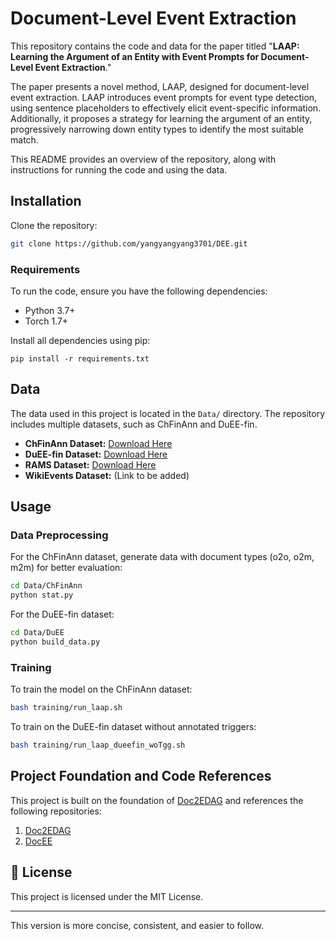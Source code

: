 # Document-Level Event Extraction

This repository contains the code and data for the paper titled "**LAAP: Learning the Argument of an Entity with Event Prompts for Document-Level Event Extraction**."

The paper presents a novel method, LAAP, designed for document-level event extraction. LAAP introduces event prompts for event type detection, using sentence placeholders to effectively elicit event-specific information. Additionally, it proposes a strategy for learning the argument of an entity, progressively narrowing down entity types to identify the most suitable match.

This README provides an overview of the repository, along with instructions for running the code and using the data.

## Installation

Clone the repository:

```bash
git clone https://github.com/yangyangyang3701/DEE.git
```

### Requirements

To run the code, ensure you have the following dependencies:

- Python 3.7+
- Torch 1.7+

Install all dependencies using pip:

```shell
pip install -r requirements.txt
```

## Data

The data used in this project is located in the `Data/` directory. The repository includes multiple datasets, such as ChFinAnn and DuEE-fin.

- **ChFinAnn Dataset:** [Download Here](https://github.com/dolphin-zs/Doc2EDAG)
- **DuEE-fin Dataset:** [Download Here](https://aistudio.baidu.com/aistudio/competition/detail/65)
- **RAMS Dataset:** [Download Here](https://nlp.jhu.edu/rams/)
- **WikiEvents Dataset:** (Link to be added)

## Usage

### Data Preprocessing

For the ChFinAnn dataset, generate data with document types (o2o, o2m, m2m) for better evaluation:

```bash
cd Data/ChFinAnn
python stat.py
```

For the DuEE-fin dataset:

```bash
cd Data/DuEE
python build_data.py
```

### Training

To train the model on the ChFinAnn dataset:

```bash
bash training/run_laap.sh
```

To train on the DuEE-fin dataset without annotated triggers:

```bash
bash training/run_laap_dueefin_woTgg.sh
```

## Project Foundation and Code References

This project is built on the foundation of [Doc2EDAG](https://github.com/shun-zheng/Doc2EDAG) and references the following repositories:

1. [Doc2EDAG](https://github.com/shun-zheng/Doc2EDAG)
2. [DocEE](https://github.com/Spico197/DocEE)

## 🔑 License

This project is licensed under the MIT License.

---

This version is more concise, consistent, and easier to follow.
